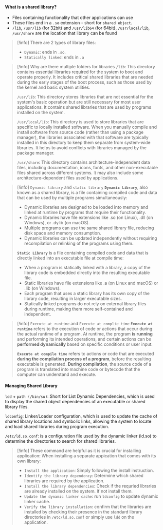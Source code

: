 #### What is a shared library?
+ Files containing functionality that other applications can use
+ These files end in a `.so` extension - short for `shared object`.
+ `/lib`, `/usr/lib` (for 32bit) and `/usr/lib64` (for 64bit), `/usr/local/lib`, `/usr/share` are the location that library can be found

>[!info] There are 2 types of library files:
>+ `Dynamic`: ends in `.so`.
>+ `Statically linked`: ends in `.a`


>[!info] Why are there multiple folders for libraries
>`/lib`: This directory contains essential libraries required for the system to boot and operate properly. It includes critical shared libraries that are needed during the early stages of the boot process, such as those used by the kernel and basic system utilities.
>
>`/usr/lib`: This directory stores libraries that are not essential for the system's basic operation but are still necessary for most user applications. It contains shared libraries that are used by programs installed on the system.
>
>`/usr/local/lib`: This directory is used to store libraries that are specific to locally installed software. When you manually compile and install software from source code (rather than using a package manager), the libraries associated with that software are typically installed in this directory to keep them separate from system-wide libraries. It helps to avoid conflicts with libraries managed by the package manager.
>
>`/usr/share`: This directory contains architecture-independent data files, including documentation, icons, fonts, and other non-executable files shared across different systems. It may also include some architecture-dependent files used by applications.

>[!info] `Dynamic library` and `static library`
>**`Dynamic Library`**, also known as a shared library, is a file containing compiled code and data that can be used by multiple programs simultaneously:
>+ Dynamic libraries are designed to be loaded into memory and linked at runtime by programs that require their functionality.
>+ Dynamic libraries have file extensions like .so (on Linux), .dll (on Windows), or .dylib (on macOS).
>+ Multiple programs can use the same shared library file, reducing disk space and memory consumption.
>+ Dynamic libraries can be updated independently without requiring recompilation or relinking of the programs using them.
>
>**`Static Library`** is a file containing compiled code and data that is directly linked into an executable file at compile time:
>+ When a program is statically linked with a library, a copy of the library code is embedded directly into the resulting executable file.
>+ Static libraries have file extensions like .a (on Linux and macOS) or .lib (on Windows).
>+ Each program that uses a static library has its own copy of the library code, resulting in larger executable sizes.
>+ Statically linked programs do not rely on external library files during runtime, making them more self-contained and independent.

>[!info] `Execute at runtime` and `Execute at complie time`
>**`Execute at runtime`** refers to the execution of code or actions that occur during the actual runtime of a program. At runtime, the program **is running** and performing its intended operations, and certain actions can be **performed dynamically** based on specific conditions or user input.
>
>**`Execute at compile time`** refers to actions or code that are executed **during the compilation process of a program**, before the resulting executable is generated. **During compilation**, the source code of a program is translated into machine code or bytecode that the computer can understand and execute.

#### Managing Shared Library

`ldd` + `path (/bin/su)`: Short for List Dynamic Dependencies, which is used to display the shared object dependencies of an executable or shared library files.

`ldconfig`: Linker/Loader configuration, which is used to update the cache of shared library locations and symbolic links, allowing the system to locate and load shared libraries during program execution.

`/etc/ld.so.conf`: is a configuration file used by the dynamic linker (ld.so) to determine the directories to search for shared libraries.

>[!info] These command are helpful as it is crucial for installing application:
>When installing a separate appication that comes with its own library:
>+ `Install the application`: Simply following the install instruction.
>+ `Identify the library dependency`: Determine which shared libraries are required by the application.
>+ `Install the library dependencies`: Check if the requried libraries are already installed on the system. If not install them.
>+ `Update the dynamic linker cache`: run `ldconfig` to update dynamic linker cache.
>+ `Verify the library installation`: confirm that the libraries are installed by checking their presence in the standard library directories in `/etc/ld.so.conf` or simply use `ldd` on the application.

